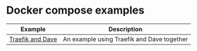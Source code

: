 # Docker compose examples

Example|Description
-------|-----------
[Traefik and Dave](./traefik-dave)|An example using Traefik and Dave together
